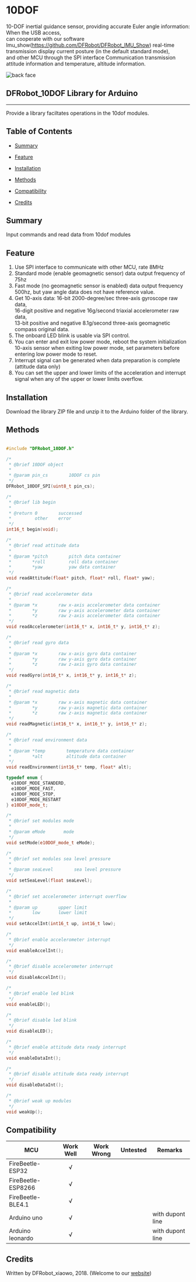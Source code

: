 # 10DOF

10-DOF inertial guidance sensor, providing accurate Euler angle information: When the USB access, <br>
can cooperate with our software Imu_show(https://github.com/DFRobot/DFRobot_IMU_Show) real-time transmission display current posture (in the default standard mode), <br>
and other MCU through the SPI interface Communication transmission attitude information and temperature, altitude information. <br>

![back face](https://raw.githubusercontent.com/DFRobot/binaryfiles/master/DFR0480/DFR0480svg1.png)

## DFRobot_10DOF Library for Arduino
---------------------------------------------------------
Provide a library faciltates operations in the 10dof modules.

## Table of Contents

* [Summary](#summary)
* [Feature](#feature)
* [Installation](#installation)
* [Methods](#methods)

* [Compatibility](#compatibility)
* [Credits](#credits)
<snippet>
<content>

## Summary

Input commands and read data from 10dof modules

## Feature

1. Use SPI interface to communicate with other MCU, rate 8MHz <br>
2. Standard mode (enable geomagnetic sensor) data output frequency of 75hz <br>
3. Fast mode (no geomagnetic sensor is enabled) data output frequency 500hz, but yaw angle data does not have reference value. <br>
4. Get 10-axis data: 16-bit 2000-degree/sec three-axis gyroscope raw data, <br>
16-digit positive and negative 16g/second triaxial accelerometer raw data, <br>
13-bit positive and negative 8.1g/second three-axis geomagnetic compass original data. <br>
5. The onboard LED blink is usable via SPI control. <br>
6. You can enter and exit low power mode, reboot the system initialization 10-axis sensor when exiting low power mode, 
set parameters before entering low power mode to reset. <br>
7. Interrupt signal can be generated when data preparation is complete (attitude data only) <br>
8. You can set the upper and lower limits of the acceleration and interrupt signal when any of the upper or lower limits overflow. <br>

## Installation

Download the library ZIP file and unzip it to the Arduino folder of the library.<br>

## Methods

```C++

#include "DFRobot_10DOF.h"

/*
 * @brief 10DOF object
 *
 * @param pin_cs        10DOF cs pin
 */
DFRobot_10DOF_SPI(uint8_t pin_cs);

/*
 * @brief lib begin
 *
 * @return 0        successed
 *         other    error
 */
int16_t begin(void);

/*
 * @brief read attitude data
 *
 * @param *pitch        pitch data container
 *        *roll         roll data container
 *        *yaw          yaw data container
 */
void readAttitude(float* pitch, float* roll, float* yaw);

/*
 * @brief read accelerometer data
 *
 * @param *x        raw x-axis accelerometer data container
 *        *y        raw y-axis accelerometer data container
 *        *z        raw z-axis accelerometer data container
 */
void readAccelerometer(int16_t* x, int16_t* y, int16_t* z);

/*
 * @brief read gyro data
 *
 * @param *x        raw x-axis gyro data container
 *        *y        raw y-axis gyro data container
 *        *z        raw z-axis gyro data container
 */
void readGyro(int16_t* x, int16_t* y, int16_t* z);

/*
 * @brief read magnetic data
 *
 * @param *x        raw x-axis magnetic data container
 *        *y        raw y-axis magnetic data container
 *        *z        raw z-axis magnetic data container
 */
void readMagnetic(int16_t* x, int16_t* y, int16_t* z);

/*
 * @brief read environment data
 *
 * @param *temp        temperature data container
 *        *alt         altitude data container
 */
void readEnvironment(int16_t* temp, float* alt);

typedef enum {
  e10DOF_MODE_STANDERD,
  e10DOF_MODE_FAST,
  e10DOF_MODE_STOP,
  e10DOF_MODE_RESTART
} e10DOF_mode_t;

/*
 * @brief set modules mode
 *
 * @param eMode       mode
 */
void setMode(e10DOF_mode_t eMode);

/*
 * @brief set modules sea level pressure
 *
 * @param seaLevel        sea level pressure
 */
void setSeaLevel(float seaLevel);

/*
 * @brief set accelerometer interrupt overflow
 *
 * @param up        upper limit
 *        low       lower limit
 */
void setAccelInt(int16_t up, int16_t low);

/*
 * @brief enable accelerometer interrupt
 */
void enableAccelInt();

/*
 * @brief disable accelerometer interrupt
 */
void disableAccelInt();

/*
 * @brief enable led blink
 */
void enableLED();

/*
 * @brief disable led blink
 */
void disableLED();

/*
 * @brief enable attitude data ready interrupt
 */
void enableDataInt();

/*
 * @brief disable attitude data ready interrupt
 */
void disableDataInt();

/*
 * @brief weak up modules
 */
void weakUp();

```

## Compatibility

MCU                | Work Well | Work Wrong | Untested  | Remarks
------------------ | :----------: | :----------: | :---------: | -----
FireBeetle-ESP32  |      √       |             |            | 
FireBeetle-ESP8266  |      √       |             |            | 
FireBeetle-BLE4.1 |       √      |             |            | 
Arduino uno |       √      |             |            | with dupont line
Arduino leonardo |      √       |             |            | with dupont line

## Credits

Written by DFRobot_xiaowo, 2018. (Welcome to our [website](https://www.dfrobot.com/))
